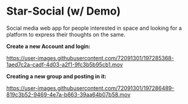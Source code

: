 # Star-Social (w/ Demo)
Social media web app for people interested in space and looking for a platform to express their thoughts on the same. 

**Create a new Account and login:**

https://user-images.githubusercontent.com/72091301/197285368-1aed7c2a-cadf-4d03-a2f1-9fc3b5b95cb1.mov

**Creating a new group and posting in it:**

https://user-images.githubusercontent.com/72091301/197286489-819c3b52-9469-4e7a-b663-39aa64b07b58.mov

